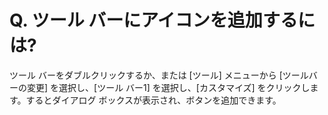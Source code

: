 # Q. ツール バーにアイコンを追加するには?

ツール バーをダブルクリックするか、または \[ツール\] メニューから \[ツールバーの変更\] を選択し、\[ツール バー1\] を選択し、\[カスタマイズ\] をクリックします。するとダイアログ ボックスが表示され、ボタンを追加できます。
